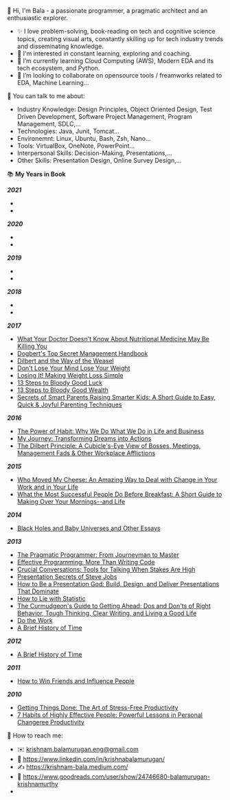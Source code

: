 👋 Hi, I'm Bala - a passionate programmer, a pragmatic architect and an enthusiastic explorer. 

- ✨ I love problem-solving, book-reading on tech and cognitive science topics, creating visual arts, constantly skilling up for tech industry trends and disseminating knowledge.
- 👀 I'm interested in constant learning, exploring and coaching. 
- 🌱 I’m currently learning Cloud Computing (AWS), Modern EDA and its tech ecosystem, and Python.
- 💞️ I’m looking to collaborate on opensource tools / freamworks related to EDA, Machine Learning...

💪 You can talk to me about: 
- Industry Knowledge: Design Principles, Object Oriented Design, Test Driven Development, Software Project Management, Program Management, SDLC,...
- Technologies: Java, Junit, Tomcat...
- Environemnt: Linux, Ubuntu, Bash, Zsh, Nano...
- Tools: VirtualBox, OneNote, PowerPoint...
- Interpersonal Skills: Decision-Making, Presentations,...
- Other Skills: Presentation Design, Online Survey Design,... 


📚 **My Years in Book**


**_2021_**

-
-

**_2020_**

-
-

**_2019_**

-
-

**_2018_**

-
-

**_2017_**

- [What Your Doctor Doesn't Know About Nutritional Medicine May Be Killing You](https://www.goodreads.com/book/show/20201348-what-your-doctor-doesn-t-know-about-nutritional-medicine-may-be-killing)
- [Dogbert's Top Secret Management Handbook](https://www.goodreads.com/book/show/783374.Dogbert_s_Top_Secret_Management_Handbook)
- [Dilbert and the Way of the Weasel](https://www.goodreads.com/book/show/425611.Dilbert_and_the_Way_of_the_Weasel)
- [Don't Lose Your Mind Lose Your Weight](https://www.goodreads.com/book/show/19463734-don-t-lose-your-mind-lose-your-weight)
- [Losing It! Making Weight Loss Simple](https://www.goodreads.com/book/show/20444470-losing-it-making-weight-loss-simple)
- [13 Steps to Bloody Good Luck](https://www.goodreads.com/book/show/23586700-13-steps-to-bloody-good-luck)
- [13 Steps to Bloody Good Wealth](https://www.goodreads.com/book/show/32791728-13-steps-to-bloody-good-wealth)
- [Secrets of Smart Parents Raising Smarter Kids: A Short Guide to Easy, Quick & Joyful Parenting Techniques](https://www.goodreads.com/book/show/28509580-secrets-of-smart-parents-raising-smarter-kids)

**_2016_**

- [The Power of Habit: Why We Do What We Do in Life and Business](https://www.goodreads.com/book/show/12609433-the-power-of-habit)
- [My Journey: Transforming Dreams into Actions](https://www.goodreads.com/book/show/27222159-my-journey)
- [The Dilbert Principle: A Cubicle's-Eye View of Bosses, Meetings, Management Fads & Other Workplace Afflictions](https://www.goodreads.com/book/show/85574.The_Dilbert_Principle)

**_2015_**

- [Who Moved My Cheese: An Amazing Way to Deal with Change in Your Work and in Your Life](https://www.goodreads.com/book/show/25962556-who-moved-my-cheese)
- [What the Most Successful People Do Before Breakfast: A Short Guide to Making Over Your Mornings--and Life](https://www.goodreads.com/book/show/18634501-what-the-most-successful-people-do-before-breakfast)

**_2014_**

- [Black Holes and Baby Universes and Other Essays](https://www.goodreads.com/book/show/53200.Black_Holes_and_Baby_Universes_and_Other_Essays)

**_2013_**

- [The Pragmatic Programmer: From Journeyman to Master](https://www.goodreads.com/book/show/4099.The_Pragmatic_Programmer)
- [Effective Programming: More Than Writing Code](https://www.goodreads.com/book/show/15746409-effective-programming)
- [Crucial Conversations: Tools for Talking When Stakes Are High](https://www.goodreads.com/book/show/15014.Crucial_Conversations)
- [Presentation Secrets of Steve Jobs](https://www.goodreads.com/book/show/11490113-presentation-secrets-of-steve-jobs)
- [How to Be a Presentation God: Build, Design, and Deliver Presentations That Dominate](https://www.goodreads.com/book/show/9642028-how-to-be-a-presentation-god)
- [How to Lie with Statistic](https://www.goodreads.com/book/show/51291.How_to_Lie_with_Statistics)
- [The Curmudgeon's Guide to Getting Ahead: Dos and Don'ts of Right Behavior, Tough Thinking, Clear Writing, and Living a Good Life](https://www.goodreads.com/book/show/18811353-the-curmudgeon-s-guide-to-getting-ahead)
- [Do the Work](https://www.goodreads.com/book/show/10645233-do-the-work)
- [A Brief History of Time](https://www.goodreads.com/book/show/10645233-do-the-work)

**_2012_**

- [A Brief History of Time](https://www.goodreads.com/book/show/3869.A_Brief_History_of_Time)

**_2011_**

- [How to Win Friends and Influence People](https://www.goodreads.com/book/show/11803016-how-to-win-friends-and-influence-people)

**_2010_**

- [Getting Things Done: The Art of Stress-Free Productivity](https://www.goodreads.com/book/show/1633.Getting_Things_Done)
- [7 Habits of Highly Effective People: Powerful Lessons in Personal Changeree Productivity](https://www.goodreads.com/book/show/36072.The_7_Habits_of_Highly_Effective_People)

📖 How to reach me:
- ✉️ krishnam.balamurugan.eng@gmail.com 
- 👔 https://www.linkedin.com/in/krishnabalamurugan/ 
- ✍️ https://krishnam-bala.medium.com/ 
- 📕 https://www.goodreads.com/user/show/24746680-balamurugan-krishnamurthy
- 


